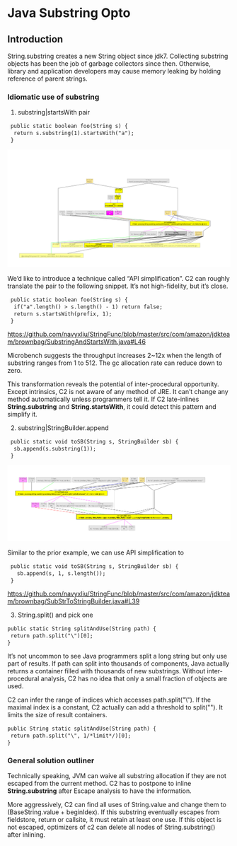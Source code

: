 # Java Substring Opto

## Introduction

String.substring creates a new String object since jdk7. Collecting substring objects has been the job of garbage collectors since then. Otherwise, library and application developers may cause memory leaking by holding reference of parent strings. 

### Idiomatic use of substring

1. substring|startsWith pair

```
 public static boolean foo(String s) {
  return s.substring(1).startsWith("a");
 }
```

![dontinline_substring_but_inline_startswith.png](resources/B74320FF99475827A0091BCB402B247A.png)

We’d like to introduce a technique called “API simplification”. C2 can roughly translate the pair to the following snippet. It’s not high-fidelity, but it’s close. 

```
 public static boolean foo(String s) {
  if("a".length() > s.length() - 1) return false;
  return s.startsWith(prefix, 1);
 }
```

https://github.com/navyxliu/StringFunc/blob/master/src/com/amazon/jdkteam/brownbag/SubstringAndStartsWith.java#L46

Microbench suggests the throughput increases 2~12x when the length of substring ranges from 1 to 512. The gc allocation rate can reduce down to zero.

This transformation reveals the potential of inter-procedural opportunity. Except intrinsics, C2 is not aware of any method of JRE. It can’t change any method automatically unless programmers tell it. If C2 late-inlines **String.substring** and **String.startsWith**, it could detect this pattern and simplify it. 

2. substring|StringBuilder.append

```
 public static void toSB(String s, StringBuilder sb) {
  sb.append(s.substring(1));
 }
```

![dontinline_substring_and_dontinline_append.png](resources/6215FD60DE005940A4FA4D8C5C8F74B3.png)

Similar to the prior example, we can use API simplification to 

```
 public static void toSB(String s, StringBuilder sb) {
   sb.append(s, 1, s.length());
 }
```

https://github.com/navyxliu/StringFunc/blob/master/src/com/amazon/jdkteam/brownbag/SubStrToStringBuilder.java#L39

3. String.split() and pick one

```
public static String splitAndUse(String path) {
 return path.split("\")[0];
}
```

It’s not uncommon to see Java programmers split a long string but only use part of results. If path can split into thousands of components, Java actually returns a container filled with thousands of new substrings. Without inter-procedural analysis, C2 has no idea that only a small fraction of objects are used.

C2 can infer the range of indices which accesses path.split("\\"). If the maximal index is a constant, C2 actually can add a threshold to split("\"). It limits the size of result containers. 

```
public String static splitAndUse(String path) {
 return path.split("\", 1/*limit*/)[0];
}
```

### General solution outliner

Technically speaking, JVM can waive all substring allocation if they are not escaped from the current method. C2 has to postpone to inline **String.substring** after Escape analysis to have the information.

More aggressively, C2 can find all uses of String.value and change them to (BaseString.value + beginIdex). If this substring eventually escapes from fieldstore, return or callsite, it must retain at least one use. If this object is not escaped, optimizers of c2 can delete all nodes of String.substring() after inlining.
